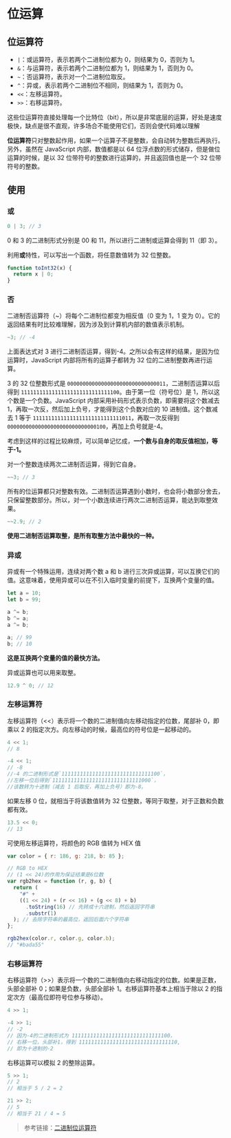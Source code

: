 # 位运算

## 位运算符

- `|`：或运算符，表示若两个二进制位都为 0，则结果为 0，否则为 1。
- `&`：与运算符，表示若两个二进制位都为 1，则结果为 1，否则为 0。
- `~`：否运算符，表示对一个二进制位取反。
- `^`：异或，表示若两个二进制位不相同，则结果为 1，否则为 0。
- `<<`：左移运算符。
- `>>`：右移运算符。

这些位运算符直接处理每一个比特位（bit），所以是非常底层的运算，好处是速度极快，缺点是很不直观，许多场合不能使用它们，否则会使代码难以理解

**位运算符**只对整数起作用，如果一个运算子不是整数，会自动转为整数后再执行。另外，虽然在 JavaScript 内部，数值都是以 64 位浮点数的形式储存，但是做位运算的时候，是以 32 位带符号的整数进行运算的，并且返回值也是一个 32 位带符号的整数。

## 使用

### 或

```javascript
0 | 3; // 3
```

0 和 3 的二进制形式分别是 00 和 11，所以进行二进制或运算会得到 11（即 3）。

利用**或**特性，可以写出一个函数，将任意数值转为 32 位整数。

```javascript
function toInt32(x) {
  return x | 0;
}
```

### 否

二进制否运算符（~）将每个二进制位都变为相反值（0 变为 1，1 变为 0）。它的返回结果有时比较难理解，因为涉及到计算机内部的数值表示机制。

```javascript
~3; // -4
```

上面表达式对 3 进行二进制否运算，得到-4。之所以会有这样的结果，是因为位运算时，JavaScript 内部将所有的运算子都转为 32 位的二进制整数再进行运算。

3 的 32 位整数形式是 `00000000000000000000000000000011`，二进制否运算以后得到 `11111111111111111111111111111100`。由于第一位（符号位）是 1，所以这个数是一个负数。JavaScript 内部采用补码形式表示负数，即需要将这个数减去 1，再取一次反，然后加上负号，才能得到这个负数对应的 10 进制值。这个数减去 1 等于 `11111111111111111111111111111011`，再取一次反得到 `00000000000000000000000000000100`，再加上负号就是-4。

考虑到这样的过程比较麻烦，可以简单记忆成，**一个数与自身的取反值相加，等于-1。**

对一个整数连续两次二进制否运算，得到它自身。

```javascript
~~3; // 3
```

所有的位运算都只对整数有效。二进制否运算遇到小数时，也会将小数部分舍去，只保留整数部分。所以，对一个小数连续进行两次二进制否运算，能达到取整效果。

```javascript
~~2.9; // 2
```

**使用二进制否运算取整，是所有取整方法中最快的一种。**

### 异或

异或有一个特殊运用，连续对两个数 a 和 b 进行三次异或运算，可以互换它们的值。这意味着，使用异或可以在不引入临时变量的前提下，互换两个变量的值。

```javascript
let a = 10;
let b = 99;

a ^= b;
b ^= a;
a ^= b;

a; // 99
b; // 10
```

**这是互换两个变量的值的最快方法。**

异或运算也可以用来取整。

```javascript
12.9 ^ 0; // 12
```

### 左移运算符

左移运算符（<<）表示将一个数的二进制值向左移动指定的位数，尾部补 0，即乘以 2 的指定次方。向左移动的时候，最高位的符号位是一起移动的。

```javascript
4 << 1;
// 8

-4 << 1;
// -8
//-4 的二进制形式是`11111111111111111111111111111100`，
//左移一位后得到`11111111111111111111111111111000`，
//该数转为十进制（减去 1 后取反，再加上负号）即为-8。
```

如果左移 0 位，就相当于将该数值转为 32 位整数，等同于取整，对于正数和负数都有效。

```javascript
13.5 << 0;
// 13
```

可使用左移运算符，将颜色的 RGB 值转为 HEX 值

```javascript
var color = { r: 186, g: 218, b: 85 };

// RGB to HEX
// (1 << 24)的作用为保证结果是6位数
var rgb2hex = function (r, g, b) {
  return (
    "#" +
    ((1 << 24) + (r << 16) + (g << 8) + b)
      .toString(16) // 先转成十六进制，然后返回字符串
      .substr(1)
  ); // 去除字符串的最高位，返回后面六个字符串
};

rgb2hex(color.r, color.g, color.b);
// "#bada55"
```

### 右移运算符

右移运算符（>>）表示将一个数的二进制值向右移动指定的位数。如果是正数，头部全部补 0；如果是负数，头部全部补 1。右移运算符基本上相当于除以 2 的指定次方（最高位即符号位参与移动）。

```javascript
4 >> 1;

-4 >> 1;
// -2
// 因为-4的二进制形式为 11111111111111111111111111111100，
// 右移一位，头部补1，得到 11111111111111111111111111111110,
// 即为十进制的-2
```

右移运算可以模拟 2 的整除运算。

```javascript
5 >> 1;
// 2
// 相当于 5 / 2 = 2

21 >> 2;
// 5
// 相当于 21 / 4 = 5
```

> 参考链接：[二进制位运算符](https://wangdoc.com/javascript/operators/bit.html)
